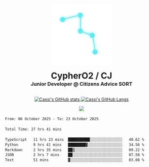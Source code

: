 <p align="center">
  <img src=Test(1).png alt="Logo Image" width="40%"/>
</p>
<h1 align="center" style="margin: 0 auto 0 auto;">CypherO2 / CJ</h1>
<h3 align="center" style="margin: 0 auto 0 auto;">Junior Developer @ Citizens Advice SORT</h3>
<br/>
<p align="center">
<a href="https://github.com/CypherO2">
  <img width="60%" align="center" src="https://github-readme-stats.vercel.app/api?username=CypherO2&show_icons=true&card_width=200&text_color=ffffff&icon_color=00ffff&bg_color=1c1917&title_color=00ffff" alt="Cassi's GitHub stats"/>
</a>
<a href="https://github.com/CypherO2">
  <img width="39%" align="center" src="https://github-readme-stats.vercel.app/api/top-langs?username=CypherO2&layout=compact&langs_count=8&card_width=100&text_color=ffffff&bg_color=1c1917&title_color=00ffff" alt="Cassi's GitHub Langs" />
</a>
</p>
<p align=center>
  <img src="https://github-readme-activity-graph.vercel.app/graph?username=CypherO2&theme=react&bg_color=1c1917&hide_border=false" width="99%"/>
</p>
<!--START_SECTION:waka-->

```txt
From: 06 October 2025 - To: 23 October 2025

Total Time: 27 hrs 41 mins

TypeScript   11 hrs 23 mins  ██████████░░░░░░░░░░░░░░░   40.62 %
Python       9 hrs 41 mins   ████████▓░░░░░░░░░░░░░░░░   34.56 %
Markdown     2 hrs 35 mins   ██▒░░░░░░░░░░░░░░░░░░░░░░   09.22 %
JSON         2 hrs 7 mins    ██░░░░░░░░░░░░░░░░░░░░░░░   07.58 %
Text         51 mins         ▓░░░░░░░░░░░░░░░░░░░░░░░░   03.08 %
```

<!--END_SECTION:waka-->
